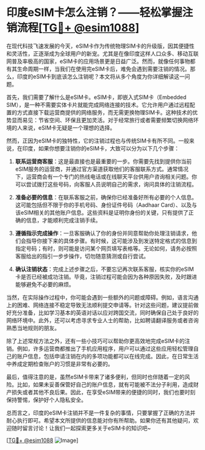 # 印度eSIM卡怎么注销？——轻松掌握注销流程[[TG💪+ @esim1088](https://t.me/s/esim1088)]

在现代科技飞速发展的今天，eSIM卡作为传统物理SIM卡的升级版，因其便捷性和灵活性，正逐渐成为全球用户的新宠。尤其是在像印度这样人口众多、移动互联网普及率极高的国家，eSIM卡的应用场景更是日益广泛。然而，就像任何事物都有其生命周期一样，当我们在使用完eSIM卡后，难免会遇到需要注销的情况。那么，印度的eSIM卡到底该怎么注销呢？本文将从多个角度为你详细解读这一问题。

首先，我们需要了解什么是eSIM卡。eSIM卡，即嵌入式SIM卡（Embedded SIM），是一种不需要实体卡片就能完成网络连接的技术。它允许用户通过远程配置的方式直接下载运营商提供的网络服务，而无需更换物理SIM卡。这种技术的优势显而易见：节省空间、环保且更加灵活。对于经常旅行或者需要频繁切换网络环境的人来说，eSIM卡无疑是一个理想的选择。

然而，正因为eSIM卡的独特性，它的注销过程也与传统SIM卡有所不同。一般来说，在印度，如果你想要注销你的eSIM卡，大致可以分为以下几个步骤：

1. **联系运营商客服**：这是最直接也是最重要的一步。你需要先找到提供你当前eSIM服务的运营商，并通过官方渠道获取他们的客服联系方式。通常情况下，运营商会有一个专门的热线电话或在线聊天平台供用户咨询相关问题。你可以尝试拨打这些号码，向客服人员说明自己的需求，询问具体的注销流程。

2. **准备必要的信息**：在联系客服之前，确保你已经准备好所有必要的个人信息。这可能包括但不限于你的手机号码、身份证件号码（Aadhaar Card）、以及与该eSIM相关的其他账户信息。这些资料是证明你身份的关键，只有提供了正确的信息，才能顺利完成注销手续。

3. **遵循指示完成操作**：一旦客服确认了你的身份并同意帮助你处理注销请求，他们会指导你接下来的具体步骤。有时候，这可能涉及到发送特定格式的信息到指定号码；有时，则可能是访问某个网页填写表格等。无论如何，请务必按照客服给出的指引一步步操作，切勿随意猜测或自行尝试。

4. **确认注销状态**：完成上述步骤之后，不要忘记再次联系客服，核实你的eSIM卡是否已经被成功注销。毕竟，注销过程可能会因为各种原因失败，及时跟进能够避免不必要的麻烦。

当然，在实际操作过程中，你可能会遇到一些额外的问题或障碍。例如，语言沟通上的困难、网络连接不稳定导致无法顺利提交申请等。针对这些问题，建议提前做好充分准备，比如学习基本的英语对话以应对跨国交流，同时确保自己处于良好的网络环境中。此外，还可以考虑寻求专业人士的帮助，比如聘请翻译服务或者咨询熟悉当地规则的朋友。

除了上述常规方法之外，还有一些小技巧可以帮助你更高效地完成eSIM卡的注销。例如，许多运营商都推出了手机应用程序，用户可以通过这些应用轻松管理自己的账户信息，包括申请注销在内的多项功能都可以在线完成。因此，在日常生活中养成定期检查账户的习惯是非常有必要的。

最后，值得注意的是，虽然eSIM卡带来了诸多便利，但同时也伴随着一定的风险。比如，如果未妥善保管好自己的账户信息，就有可能被不法分子利用，造成财产损失或者其他不良后果。因此，在享受eSIM带来的便捷的同时，我们也要时刻保持警惕，保护好个人隐私安全。

总而言之，印度的eSIM卡注销并不是一件复杂的事情，只要掌握了正确的方法并耐心执行即可。希望本文所提供的信息能对你有所帮助。如果你还有其他疑问，欢迎随时留言讨论！让我们一起探索更多关于eSIM卡的知识吧~

[[TG💪+ @esim1088](https://t.me/s/esim1088) ![Image](https://i.postimg.cc/4NQfJmqS/Snipaste-2025-05-13-00-14-12.png)]